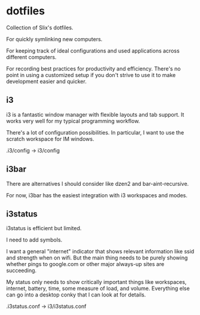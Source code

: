 # dotfiles

Collection of Slix's dotfiles.

For quickly symlinking new computers.

For keeping track of ideal configurations and used applications
across different computers.

For recording best practices for productivity and efficiency. There's
no point in using a customized setup if you don't strive to use it to
make development easier and quicker.

## i3

i3 is a fantastic window manager with flexible layouts and tab support.
It works very well for my typical programming workflow.

There's a lot of configuration possibilities. In particular, I want to
use the scratch workspace for IM windows.

.i3/config -> i3/config

## i3bar

There are alternatives I should consider like dzen2 and bar-aint-recursive.

For now, i3bar has the easiest integration with i3 workspaces and modes.

## i3status

i3status is efficient but limited.

I need to add symbols.

I want a general "internet" indicator that shows relevant information like
ssid and strength when on wifi. But the main thing needs to be purely showing
whether pings to google.com or other major always-up sites are succeeding.

My status only needs to show critically important things like workspaces,
internet, battery, time, some measure of load, and volume. Everything else
can go into a desktop conky that I can look at for details.

.i3status.conf -> i3/i3status.conf
